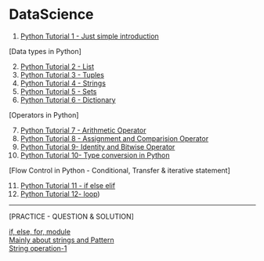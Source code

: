 # DataScience

1) [Python Tutorial 1 - Just simple introduction](https://github.com/NIRAJANRIJAL1/DataScience/blob/main/Python%20Tutorial%201.pdf)<br />

[Data types in Python]

2) [Python Tutorial 2 - List](https://github.com/NIRAJANRIJAL1/DataScience/blob/main/Python%20List.pdf)<br />
3) [Python Tutorial 3 - Tuples](https://github.com/NIRAJANRIJAL1/DataScience/blob/main/Tuple%20in%20Python.pdf)<br />
4) [Python Tutorial 4 - Strings](https://github.com/NIRAJANRIJAL1/DataScience/blob/main/String%20(Python).pdf)<br />
5) [Python Tutorial 5 - Sets](https://github.com/NIRAJANRIJAL1/DataScience/blob/main/Sets%20in%20Python.pdf)<br />
6) [Python Tutorial 6 - Dictionary](https://github.com/NIRAJANRIJAL1/DataScience/blob/main/Python%20Dictionaries.pdf)<br />

[Operators in Python]

7) [Python Tutorial 7 - Arithmetic Operator](https://github.com/NIRAJANRIJAL1/DataScience/blob/main/Arithmetic%20Operator%20in%20Python%20(Chapter%201).pdf)<br />
8) [Python Tutorial 8 - Assignment and Comparision Operator](https://github.com/NIRAJANRIJAL1/DataScience/blob/main/Assignment%20and%20Comparision%20Operator%20.pdf)<br />
9) [Python Tutorial 9- Identity and Bitwise Operator](https://github.com/NIRAJANRIJAL1/DataScience/blob/main/Identity%20and%20Bitwise%20Operator.pdf)<br />
10) [Python Tutorial 10- Type conversion in Python](https://github.com/NIRAJANRIJAL1/DataScience/blob/main/Type%20Conversion%20.pdf)<br />

[Flow Control in Python - Conditional, Transfer & iterative statement]

11) [Python Tutorial 11 - if else elif](https://github.com/NIRAJANRIJAL1/DataScience/blob/main/if%20else%20elif%20statement.pdf)<br />
12) [Python Tutorial 12- loop](https://github.com/NIRAJANRIJAL1/DataScience/blob/main/Loop%20in%20Python%20with%20Transfer%20statement%20(Break%20and%20continue).pdf))<br />



________________________________________________________________________________________________________________________________________________________________________

[PRACTICE - QUESTION & SOLUTION]

[if, else, for, module](https://github.com/NIRAJANRIJAL1/DataScience/blob/main/Question%20and%20solution-%20if%2C%20else%2C%20for%2C%20module.pdf)<br />
[Mainly about strings and Pattern](https://github.com/NIRAJANRIJAL1/DataScience/blob/main/Maily%20about%20String%20and%20pattern.pdf)<br />
[String operation-1](https://github.com/NIRAJANRIJAL1/DataScience/blob/main/Strings%20operation%20practice%201.pdf)<br />
